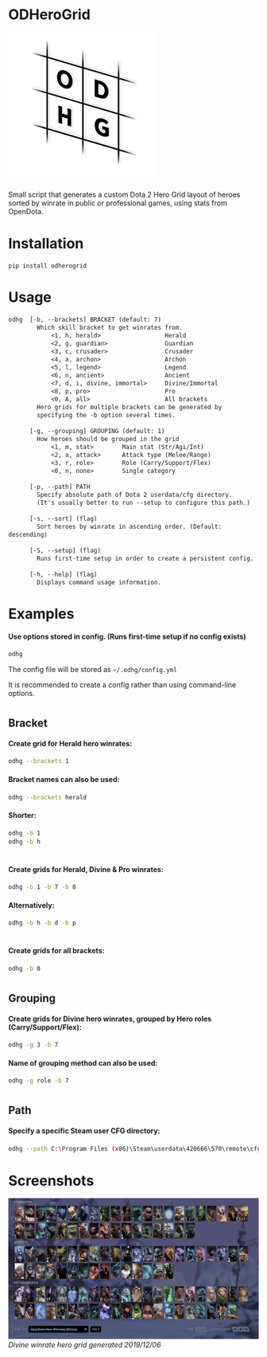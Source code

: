 # ODHeroGrid
![logo](logo.png)

Small script that generates a custom Dota 2 Hero Grid layout of heroes sorted by winrate in public or professional games, using stats from OpenDota.

# Installation
```
pip install odherogrid
```


# Usage
```
odhg  [-b, --brackets] BRACKET (default: 7)
        Which skill bracket to get winrates from.
            <1, h, herald>                  Herald
            <2, g, guardian>                Guardian
            <3, c, crusader>                Crusader
            <4, a, archon>                  Archon
            <5, l, legend>                  Legend
            <6, n, ancient>                 Ancient
            <7, d, i, divine, immortal>     Divine/Immortal
            <8, p, pro>                     Pro
            <0, A, all>                     All brackets
        Hero grids for multiple brackets can be generated by
        specifying the -b option several times.
      
      [-g, --grouping] GROUPING (default: 1)
        How heroes should be grouped in the grid
            <1, m, stat>        Main stat (Str/Agi/Int)
            <2, a, attack>      Attack type (Melee/Range)
            <3, r, role>        Role (Carry/Support/Flex)
            <0, n, none>        Single category   
            
      [-p, --path] PATH
        Specify absolute path of Dota 2 userdata/cfg directory.
        (It's usually better to run --setup to configure this path.)
      
      [-s, --sort] (flag)
        Sort heroes by winrate in ascending order. (Default: descending)
      
      [-S, --setup] (flag)
        Runs first-time setup in order to create a persistent config.
      
      [-h, --help] (flag)
        Displays command usage information.
```

# Examples


#### Use options stored in config. (Runs first-time setup if no config exists)
```bash
odhg
```
The config file will be stored as `~/.odhg/config.yml`

It is recommended to create a config rather than using command-line options.


#
## Bracket


#### Create grid for Herald hero winrates:
```bash
odhg --brackets 1
```

#### Bracket names can also be used:
```bash
odhg --brackets herald
```

#### Shorter:
```bash
odhg -b 1
odhg -b h
```

#
#### Create grids for Herald, Divine & Pro winrates:
```bash
odhg -b 1 -b 7 -b 8
```
#### Alternatively:
```bash
odhg -b h -b d -b p
```
#
#### Create grids for all brackets:
```bash
odhg -b 0
```


#
## Grouping


#### Create grids for Divine hero winrates, grouped by Hero roles (Carry/Support/Flex):
```bash
odhg -g 3 -b 7
```

#### Name of grouping method can also be used:
```bash
odhg -g role -b 7
```


#
## Path


#### Specify a specific Steam user CFG directory:
```bash
odhg --path C:\Program Files (x86)\Steam\userdata\420666\570\remote\cfg
```



# Screenshots

![Divine Winrates](screenshot.png)
_Divine winrate hero grid generated 2019/12/06_